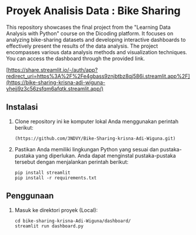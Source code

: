 # Proyek Analisis Data : Bike Sharing
This repository showcases the final project from the "Learning Data Analysis with Python" course on the Dicoding platform. It focuses on analyzing bike-sharing datasets and developing interactive dashboards to effectively present the results of the data analysis. The project encompasses various data analysis methods and visualization techniques. You can access the dashboard through the provided link.

[https://share.streamlit.io/-/auth/app?redirect_uri=https%3A%2F%2Fe4gbass9znjbtbz8qj586i.streamlit.app%2F](https://bike-sharing-krisna-adi-wiguna-yhejj9z3c56zsfqm6afqtk.streamlit.app/)


## Instalasi

1. Clone repository ini ke komputer lokal Anda menggunakan perintah berikut:

   ```shell
   (https://github.com/3NDVY/Bike-Sharing-krisna-Adi-Wiguna.git)
   ```

2. Pastikan Anda memiliki lingkungan Python yang sesuai dan pustaka-pustaka yang diperlukan. Anda dapat menginstal pustaka-pustaka tersebut dengan menjalankan perintah berikut:

    ```shell
    pip install streamlit
    pip install -r requirements.txt
    ```

## Penggunaan
1. Masuk ke direktori proyek (Local):

    ```shell
    cd bike-sharing-krisna-Adi-Wiguna/dashboard/
    streamlit run dashboard.py
    ```
